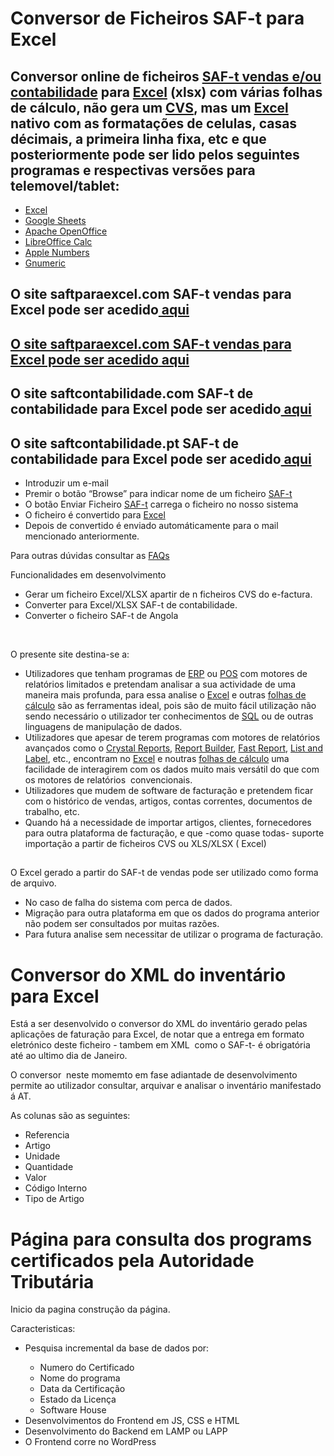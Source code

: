 <h1>Conversor de Ficheiros SAF-t para Excel </h1>
<h2>Conversor online de ficheiros <a href="https://info.portaldasfinancas.gov.pt/pt/apoio_contribuinte/SAFT_PT/Paginas/news-saf-t-pt.aspx" target="_blank" rel="noopener">SAF-t vendas e/ou contabilidade</a> para <a href="https://www.microsoft.com/en-us/microsoft-365/excel" target="_blank" rel="noopener">Excel</a> (xlsx) com várias folhas de cálculo, não gera um <a href="https://en.wikipedia.org/wiki/Comma-separated_values" target="_blank" rel="noopener">CVS</a>, mas um <a href="https://www.microsoft.com/en-us/microsoft-365/excel" target="_blank" rel="noopener">Excel</a> nativo com as formatações de celulas, casas décimais, a primeira linha fixa, etc e que posteriormente pode ser lido pelos seguintes programas e respectivas versões para telemovel/tablet:</h2>

<ul>
	<li><a href="https://www.microsoft.com/en-us/microsoft-365/excel" target="_blank" rel="noopener">Excel</a></li>
	<li><a href="https://www.google.com/sheets/about/" target="_blank" rel="noopener">Google Sheets</a></li>
	<li><a href="https://www.openoffice.org/" target="_blank" rel="noopener">Apache OpenOffice</a></li>
	<li><a href="https://www.libreoffice.org/discover/calc/" target="_blank" rel="noopener">LibreOffice Calc</a></li>
	<li><a href="https://www.apple.com/numbers/" target="_blank" rel="noopener">Apple Numbers</a></li>
	<li><a href="http://www.gnumeric.org/" target="_blank" rel="noopener">Gnumeric</a></li>
</ul>


<h2>O site saftparaexcel.com SAF-t vendas para Excel pode ser acedido<a href="https://saftparaexcel.com/"> aqui</h2>
<h2>O site saftparaexcel.com SAF-t vendas para Excel pode ser acedido<a href="https://saftparaexcel.pt/"> aqui</a></h2>
<h2>O site saftcontabilidade.com SAF-t de contabilidade para Excel pode ser acedido<a href="https://saftcontabilidade.com/"> aqui</a></h2>
<h2>O site saftcontabilidade.pt SAF-t de contabilidade para Excel pode ser acedido<a href="https://saftcontabilidade.pt/"> aqui</a></h2>
<ul>
<li>Introduzir um e-mail</li>
<li>Premir o botão “Browse” para indicar nome de um ficheiro <a href="https://info.portaldasfinancas.gov.pt/pt/apoio_contribuinte/SAFT_PT/Paginas/news-saf-t-pt.aspx" target="_blank" rel="noopener">SAF-t</a></li>
<li>O botão Enviar Ficheiro <a href="https://info.portaldasfinancas.gov.pt/pt/apoio_contribuinte/SAFT_PT/Paginas/news-saf-t-pt.aspx" target="_blank" rel="noopener">SAF-t</a> carrega o ficheiro no nosso sistema</li>
<li>O ficheiro é convertido para <a href="https://www.microsoft.com/en-us/microsoft-365/excel" target="_blank" rel="noopener">Excel</a></li>
<li>Depois de convertido é enviado automáticamente para o mail mencionado anteriormente.</li>

</ul>

</ul>
<p>Para outras dúvidas consultar as <a href="https://saftparaexcel.pt/f-a-q/">FAQs</a></p>
<p>Funcionalidades em desenvolvimento</p>
<ul>
	<li>Gerar um ficheiro Excel/XLSX apartir de <italic>n</italic> ficheiros CVS do e-factura. </li>
	<li>Converter para Excel/XLSX SAF-t de contabilidade. </li>
		<li>Converter o ficheiro SAF-t de Angola </li>
</ul>
<p>&nbsp;</p>
O presente site destina-se a:
<ul>
	<li>Utilizadores que tenham programas de <a href="https://www.oracle.com/pt/erp/what-is-erp/" target="_blank" rel="noopener">ERP</a> ou <a href="https://duckduckgo.com/?t=ffab&amp;q=POS&amp;ia=web" target="_blank" rel="noopener">POS</a> com motores de relatórios limitados e pretendam analisar a sua actividade de uma maneira mais profunda, para essa analise o <a href="https://www.microsoft.com/pt-pt/microsoft-365/excel?market=pt" target="_blank" rel="noopener">Excel</a> e outras <a href="https://en.wikipedia.org/wiki/Spreadsheet" target="_blank" rel="noopener">folhas de cálculo</a> são as ferramentas ideal, pois são de muito fácil utilização não sendo necessário o utilizador ter conhecimentos de <a href="https://en.wikipedia.org/wiki/SQL" target="_blank" rel="noopener">SQL</a> ou de outras linguagens de manipulação de dados.</li>
	<li>Utilizadores que apesar de terem programas com motores de relatórios avançados como o <a href="https://www.sap.com/products/technology-platform/crystal-reports.html" target="_blank" rel="noopener">Crystal Reports</a>, <a href="https://www.digital-metaphors.com/products/editions/#Standard" target="_blank" rel="noopener">Report Builder</a>, <a href="https://www.fast-report.com/" target="_blank" rel="noopener">Fast Report</a>, <a href="https://www.combit.com/reportingtool/" target="_blank" rel="noopener">List and Label</a>, etc., encontram no <a href="https://www.microsoft.com/pt-pt/microsoft-365/excel?market=pt" target="_blank" rel="noopener">Excel</a> e noutras <a href="https://en.wikipedia.org/wiki/Spreadsheet" target="_blank" rel="noopener">folhas de cálculo</a> uma facilidade de interagirem com os dados muito mais versátil do que com os motores de relatórios  convencionais.</li>
	<li>Utilizadores que mudem de software de facturação e pretendem ficar com o histórico de vendas, artigos, contas correntes, documentos de trabalho, etc.</li>
	<li>Quando há a necessidade de importar artigos, clientes, fornecedores para outra plataforma de facturação, e que -como quase todas- suporte importação a partir de ficheiros CVS ou XLS/XLSX ( Excel)</li>
</ul>
<h2></h2>O Excel gerado a partir do SAF-t de vendas pode ser utilizado como forma de arquivo.</h2>

<ul>
<li>No caso de falha do sistema com perca de dados.</li>
<li>Migração para outra plataforma em que os dados do programa anterior não podem ser consultados por muitas razões.</li>
<li>Para futura analise sem necessitar de utilizar o programa de facturação.</li>
</ul>
<h1>Conversor do XML do inventário para Excel</h1>
Está a ser desenvolvido o conversor do XML do inventário gerado pelas aplicações de faturação para Excel, de notar que a entrega em formato eletrónico deste ficheiro - tambem em XML  como o SAF-t- é obrigatória até ao ultimo dia de Janeiro.

O conversor  neste momemto em fase adiantade de desenvolvimento permite ao utilizador consultar, arquivar e analisar o inventário manifestado á AT.

As colunas são as seguintes:
<ul>
	<li>Referencia</li>
<li>Artigo</li>
<li>Unidade</li>
<li>Quantidade</li>
<li>Valor</li>
<li>Código Interno</li>
<li>Tipo de Artigo</li>
</ul>

<h1>Página para consulta dos programs certificados pela Autoridade Tributária</h1>
Inicio da pagina construção da página.

Caracteristicas:
<ul>
<li>Pesquisa incremental da base de dados por:</li>
	<ul><li>Numero do Certificado</li>
	<li>Nome do programa</li>
	<li>Data da Certificação</li>
	<li>Estado da Licença</li>
	<li>Software House</li></ul>
<li>Desenvolvimentos do Frontend em JS, CSS e HTML</li>
<li>Desenvolvimento do Backend em LAMP ou LAPP</li>
	<li>O Frontend corre no WordPress</li>
</ul>
